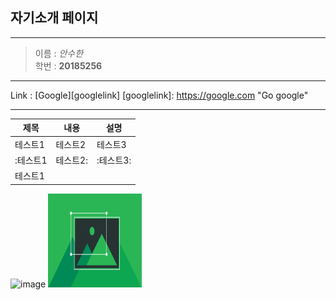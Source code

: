## 자기소개 페이지
***
> 이름 : *안수한*   
> 학번 : **20185256**
***
Link : [Google][googlelink]
[googlelink]: https://google.com "Go google"
***

|제목|내용|설명|
|-------|---|---|
|테스트1|테스트2|테스트3|
|:테스트1|테스트2:|:테스트3:|
|테스트1|||


![image](https://user-images.githubusercontent.com/82632315/118763477-e7f1b900-b8b2-11eb-84ed-69aecf68345c.png)
<img src = 다운로드.png height = 150 width = 150>

